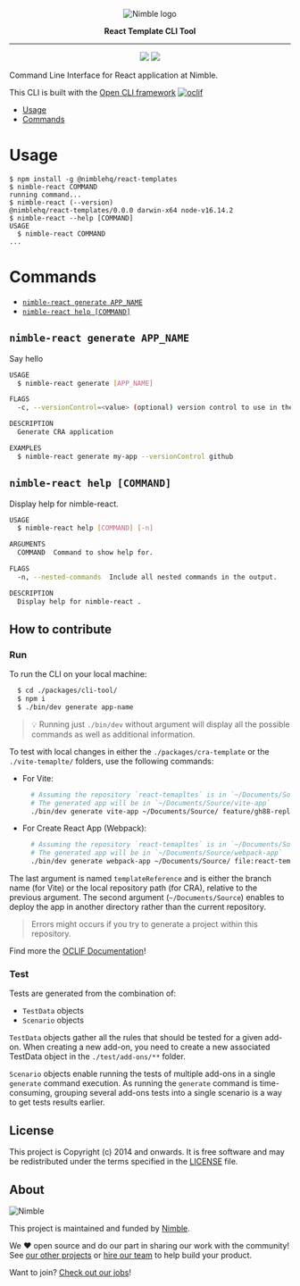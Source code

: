 <p align="center">
  <img alt="Nimble logo" src="https://assets.nimblehq.co/logo/light/logo-light-text-320.png" />
</p>

<p align="center">
  <strong>React Template CLI Tool</strong>
</p>

---

<p align="center">
  <a href="https://www.npmjs.com/package/@nimblehq/react-templates"><img src="https://badgen.net/npm/v/@nimblehq/react-templates" /></a>
  <a href="https://www.npmjs.com/package/@nimblehq/react-templates"><img src="https://badgen.net/npm/dy/@nimblehq/react-templates" /></a>
</p>

Command Line Interface for React application at Nimble.

This CLI is built with the [Open CLI framework](https://oclif.io/) [![oclif](https://img.shields.io/badge/cli-oclif-brightgreen.svg)](https://oclif.io)

<!-- toc -->
* [Usage](#usage)
* [Commands](#commands)
<!-- tocstop -->
# Usage
<!-- usage -->
```sh-session
$ npm install -g @nimblehq/react-templates
$ nimble-react COMMAND
running command...
$ nimble-react (--version)
@nimblehq/react-templates/0.0.0 darwin-x64 node-v16.14.2
$ nimble-react --help [COMMAND]
USAGE
  $ nimble-react COMMAND
...
```
<!-- usagestop -->
# Commands
<!-- commands -->
* [`nimble-react generate APP_NAME`](#nimble-react--generate-app_name)
* [`nimble-react help [COMMAND]`](#nimble-react--help-command)

## `nimble-react generate APP_NAME`

Say hello

```bash
USAGE
  $ nimble-react generate [APP_NAME]

FLAGS
  -c, --versionControl=<value> (optional) version control to use in the project (options: github,gitlab,none)

DESCRIPTION
  Generate CRA application

EXAMPLES
  $ nimble-react generate my-app --versionControl github
```

## `nimble-react help [COMMAND]`

Display help for nimble-react.

```bash
USAGE
  $ nimble-react help [COMMAND] [-n]

ARGUMENTS
  COMMAND  Command to show help for.

FLAGS
  -n, --nested-commands  Include all nested commands in the output.

DESCRIPTION
  Display help for nimble-react .
```
<!-- commandsstop -->

## How to contribute

### Run

To run the CLI on your local machine:

```bash
  $ cd ./packages/cli-tool/
  $ npm i
  $ ./bin/dev generate app-name
```

> 💡 Running just `./bin/dev` without argument will display all the possible commands as well as additional information.

To test with local changes in either the `./packages/cra-template` or the `./vite-temaplte/` folders, use the following commands:
- For Vite:
  ```BASH
    # Assuming the repository `react-temapltes` is in `~/Documents/Source/`.
    # The generated app will be in `~/Documents/Source/vite-app`
    ./bin/dev generate vite-app ~/Documents/Source/ feature/gh88-replace-webpack-with-vite
  ```
- For Create React App (Webpack):
  ```BASH
    # Assuming the repository `react-temapltes` is in `~/Documents/Source/`.
    # The generated app will be in `~/Documents/Source/webpack-app`
    ./bin/dev generate webpack-app ~/Documents/Source/ file:react-templates/packages/cra-template
  ```

The last argument is named `templateReference` and is either the branch name (for Vite) or the local repository path (for CRA), relative to the previous argument.
The second argument (`~/Documents/Source`) enables to deploy the app in another directory rather than the current repository.

> Errors might occurs if you try to generate a project within this repository.

Find more the [OCLIF Documentation](https://oclif.io/docs/introduction.html)!

### Test

Tests are generated from the combination of:
- `TestData` objects
- `Scenario` objects

`TestData` objects gather all the rules that should be tested for a given add-on.
When creating a new add-on, you need to create a new associated TestData object in the `./test/add-ons/**` folder.

`Scenario` objects enable running the tests of multiple add-ons in a single `generate` command execution. As running the `generate` command is time-consuming, grouping several add-ons tests into a single scenario is a way to get tests results earlier.

## License

This project is Copyright (c) 2014 and onwards.
It is free software and may be redistributed under the terms specified in the [LICENSE] file.

[LICENSE]: /LICENSE

## About

![Nimble](https://assets.nimblehq.co/logo/dark/logo-dark-text-160.png)

This project is maintained and funded by [Nimble](https://nimblehq.co).

We ❤️ open source and do our part in sharing our work with the community!
See [our other projects][community] or [hire our team][hire] to help build your product.

Want to join? [Check out our jobs][jobs]!

[community]: https://github.com/nimblehq
[hire]: https://nimblehq.co/
[jobs]: https://jobs.nimblehq.co/
